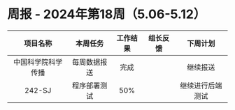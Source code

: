 
# 周报 - 2024年第18周（5.06-5.12）


|   项目名称    |  本周任务  | 工作结果 | 组长反馈 |   下周计划   |
| :-------: | :----: | :--: | :--: | :------: |
| 中国科学院科学传播 | 每周数据报送 |  完成  |      |   继续报送   |
|  242-SJ   | 程序部署测试 | 50%  |      | 继续进行后端测试 |


